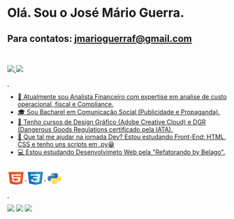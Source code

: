 # Olá. Sou o José Mário Guerra.

## Para contatos: jmarioguerraf@gmail.com 

<p style="color:transparent";>.</p>

<div>
  <a href="https://linktr.ee/jmarioguerraf">
  <img height="166em" src="https://github-readme-stats.vercel.app/api?username=jmarioguerraf&show_icons=true&theme=dark"/>
  <img height="166em" src="https://github-readme-stats.vercel.app/api/top-langs/?username=jmarioguerraf&layout=compact&langs_count=8&theme=dark"/>
</div>

<p style="color:transparent";>.</p>

- 👔 Atualmente sou Analista Financeiro com expertise em analise de custo operacional, fiscal e Compliance.
- 🎓 Sou Bacharel em Comunicação Social (Publicidade e Propaganda).
- 🌱 Tenho cursos de Design Gráfico (Adobe Creative Cloud) e DGR (Dangerous Goods Regulations certificado pela IATA).
- 📖 Que tal me ajudar na jornada Dev? Estou estudando Front-End: HTML, CSS e tenho uns scripts em .py😁
- 💻 Estou estudando Desenvolvimeto Web pela "Refatorando by Belago".


<div style="display: inline_block"><br>
  <img align="center" alt="ZeMario-HTML" height="30" width="40" src="https://raw.githubusercontent.com/devicons/devicon/master/icons/html5/html5-original.svg">
  <img align="center" alt="ZeMario-CSS" height="30" width="40" src="https://raw.githubusercontent.com/devicons/devicon/master/icons/css3/css3-original.svg">
  <img align="center" alt="ZeMario-Python" height="30" width="40" src="https://raw.githubusercontent.com/devicons/devicon/master/icons/python/python-original.svg">
</div>

<p style="color:transparent";>.</p>

<div> 
  <a href = "mailto:jmarioguerraf@gmail.com"><img src="https://img.shields.io/badge/-Gmail-%23333?style=for-the-badge&logo=gmail&logoColor=white"; target="_blank"></a>
  <a href="https://www.linkedin.com/in/josemarioguerra" target="_blank"><img src="https://img.shields.io/badge/-LinkedIn-%230077B5?style=for-the-badge&logo=linkedin&logoColor=white"; target="_blank"></a>  
  <a href="https://instagram.com/zemarioguerra/" target="_blank"><img src="https://img.shields.io/badge/-Instagram-%23E4405F?style=for-the-badge&logo=instagram&logoColor=white"; target="_blank"></a>
</div>
